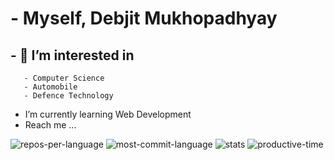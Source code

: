 # - Myself, Debjit Mukhopadhyay
## - 👀 I’m interested in
       - Computer Science
       - Automobile
       - Defence Technology
-  I’m currently learning Web Development
-  Reach me ...


![repos-per-language](http://github-profile-summary-cards.vercel.app/api/cards/repos-per-language?username=Debjit316&theme=highcontrast)
![most-commit-language](http://github-profile-summary-cards.vercel.app/api/cards/most-commit-language?username=Debjit316&theme=highcontrast)
![stats](http://github-profile-summary-cards.vercel.app/api/cards/stats?username=Debjit316&theme=highcontrast)
![productive-time](http://github-profile-summary-cards.vercel.app/api/cards/productive-time?username=Debjit316&theme=highcontrast&utcOffset=8)
<!---
Debjit316/Debjit316 is a ✨ special ✨ repository because its `README.md` (this file) appears on your GitHub profile.
You can click the Preview link to take a look at your changes.
--->

